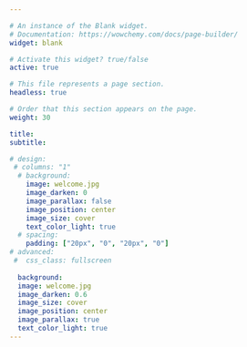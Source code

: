 ```yaml
---

# An instance of the Blank widget.
# Documentation: https://wowchemy.com/docs/page-builder/
widget: blank

# Activate this widget? true/false
active: true

# This file represents a page section.
headless: true

# Order that this section appears on the page.
weight: 30

title:
subtitle:

# design:
 # columns: "1"
  # background:
    image: welcome.jpg
    image_darken: 0
    image_parallax: false
    image_position: center
    image_size: cover
    text_color_light: true
  # spacing:
    padding: ["20px", "0", "20px", "0"]
# advanced:
 #  css_class: fullscreen
  
  background:
  image: welcome.jpg
  image_darken: 0.6
  image_size: cover
  image_position: center
  image_parallax: true
  text_color_light: true
---
```

